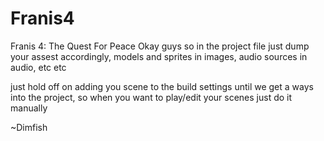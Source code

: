 Franis4
=======

Franis 4: The Quest For Peace
Okay guys so in the project file just dump your assest accordingly, models and sprites in images, audio sources in audio,
etc etc

just hold off on adding you scene to the build settings until we get a ways into the project, so when you want to play/edit
your scenes just do it manually 

~Dimfish
